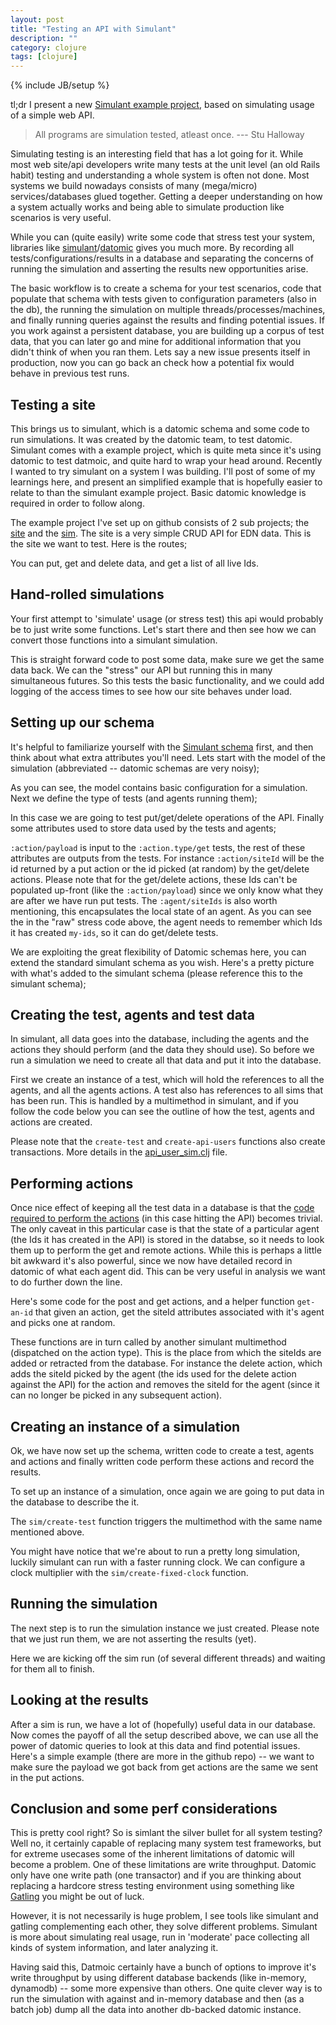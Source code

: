 ```yaml
---
layout: post
title: "Testing an API with Simulant"
description: ""
category: clojure
tags: [clojure]
---
```

{% include JB/setup %}

tl;dr I present a new [Simulant example project](https://github.com/martintrojer/simulant-bootstrap), based on simulating usage of a simple web API.

> All programs are simulation tested, atleast once.
> --- Stu Halloway

Simulating testing is an interesting field that has a lot going for it. While most web site/api developers write many tests at the unit level (an old Rails habit) testing and understanding a whole system is often not done. Most systems we build nowadays consists of many (mega/micro) services/databases glued together. Getting a deeper understanding on how a system actually works and being able to simulate production like scenarios is very useful.

While you can (quite easily) write some code that stress test your system, libraries like [simulant](https://github.com/Datomic/simulant)/[datomic](http://www.datomic.com) gives you much more. By recording all tests/configurations/results in a database and separating the concerns of running the simulation and asserting the results new opportunities arise.

The basic workflow is to create a schema for your test scenarios, code that populate that schema with tests given to configuration parameters (also in the db), the running the simulation on multiple threads/processes/machines, and finally running queries against the results and finding potential issues. If you work against a persistent database, you are building up a corpus of test data, that you can later go and mine for additional information that you didn't think of when you ran them. Lets say a new issue presents itself in production, now you can go back an check how a potential fix would behave in previous test runs.

## Testing a site

This brings us to simulant, which is a datomic schema and some code to run simulations. It was created by the datomic team, to test datomic. Simulant comes with a example project, which is quite meta since it's using datomic to test datmoic, and quite hard to wrap your head around. Recently I wanted to try simulant on a system I was building. I'll post of some of my learnings here, and present an simplified example that is hopefully easier to relate to than the simulant example project. Basic datomic knowledge is required in order to follow along.

The example project I've set up on github consists of 2 sub projects; the [site](https://github.com/martintrojer/simulant-bootstrap/tree/master/site) and the [sim](https://github.com/martintrojer/simulant-bootstrap/tree/master/sim). The site is a very simple CRUD API for EDN data. This is the site we want to test. Here is the routes;
<script src="https://gist.github.com/martintrojer/6657390.js?file=routes.clj"> </script>

You can put, get and delete data, and get a list of all live Ids.

## Hand-rolled simulations

Your first attempt to 'simulate' usage (or stress test) this api would probably be to just write some functions. Let's start there and then see how we can convert those functions into a simulant simulation.
<script src="https://gist.github.com/martintrojer/6657390.js?file=api-tester.clj"> </script>

This is straight forward code to post some data, make sure we get the same data back. We can the "stress" our API but running this in many simultaneous futures. So this tests the basic functionality, and we could add logging of the access times to see how our site behaves under load.

## Setting up our schema

It's helpful to familiarize yourself with the [Simulant schema](https://github.com/Datomic/simulant/wiki/Schema-diagram) first, and then think about what extra attributes you'll need. Lets start with the model of the simulation (abbreviated -- datomic schemas are very noisy);
<script src="https://gist.github.com/martintrojer/6657390.js?file=model.edn"> </script>

As you can see, the model contains basic configuration for a simulation. Next we define the type of tests (and agents running them);
<script src="https://gist.github.com/martintrojer/6657390.js?file=test.edn"> </script>

In this case we are going to test put/get/delete operations of the API. Finally some attributes used to store data used by the tests and agents;
<script src="https://gist.github.com/martintrojer/6657390.js?file=api-user-data.edn"> </script>

`:action/payload` is input to the `:action.type/get` tests, the rest of these attributes are outputs from the tests. For instance `:action/siteId` will be the id returned by a put action or the id picked (at random) by the get/delete actions. Please note that for the get/delete actions, these Ids can't be populated up-front (like the `:action/payload`) since we only know what they are after we have run put tests. The `:agent/siteIds` is also worth mentioning, this encapsulates the local state of an agent. As you can see the in the "raw" stress code above, the agent needs to remember which Ids it has created `my-ids`, so it can do get/delete tests.

We are exploiting the great flexibility of Datomic schemas here, you can extend the standard simulant schema as you wish. Here's a pretty picture with what's added to the simulant schema (please reference this to the simulant schema);
<script src="https://gist.github.com/martintrojer/6657390.js?file=schema.org"> </script>

## Creating the test, agents and test data
In simulant, all data goes into the database, including the agents and the actions they should perform (and the data they should use). So before we run a simulation we need to create all that data and put it into the database.

First we create an instance of a test, which will hold the references to all the agents, and all the agents actions. A test also has references to all sims that has been run. This is handled by a multimethod in simulant, and if you follow the code below you can see the outline of how the test, agents and actions are created.
<script src="https://gist.github.com/martintrojer/6657390.js?file=create-test.clj"> </script>

Please note that the `create-test` and `create-api-users` functions also create transactions. More details in the [api_user_sim.clj](https://github.com/martintrojer/simulant-bootstrap/blob/master/sim/src/api_user_sim.clj) file.

## Performing actions

Once nice effect of keeping all the test data in a database is that the [code required to perform the actions](https://github.com/martintrojer/simulant-bootstrap/blob/master/sim/src/api_user_agent.clj) (in this case hitting the API) becomes trivial. The only caveat in this particular case is that the state of a particular agent (the Ids it has created in the API) is stored in the databse, so it needs to look them up to perform the get and remote actions. While this is perhaps a little bit awkward it's also powerful, since we now have detailed record in datomic of what each agent did. This can be very useful in analysis we want to do further down the line.

Here's some code for the post and get actions, and a helper function `get-an-id` that given an action, get the siteId attributes associated with it's agent and picks one at random.
<script src="https://gist.github.com/martintrojer/6657390.js?file=api-user-agent.clj"> </script>

These functions are in turn called by another simulant multimethod (dispatched on the action type). This is the place from which the siteIds are added or retracted from the database. For instance the delete action, which adds the siteId picked by the agent (the ids used for the delete action against the API) for the action and removes the siteId for the agent (since it can no longer be picked in any subsequent action).
<script src="https://gist.github.com/martintrojer/6657390.js?file=delete-action.clj"> </script>

## Creating an instance of a simulation

Ok, we have now set up the schema, written code to create a test, agents and actions and finally written code perform these actions and record the results.

To set up an instance of a simulation, once again we are going to put data in the database to describe the it.
<script src="https://gist.github.com/martintrojer/6657390.js?file=create-sim-instance.clj"> </script>

The `sim/create-test` function triggers the multimethod with the same name mentioned above.

You might have notice that we're about to run a pretty long simulation, luckily simulant can run with a faster running clock. We can configure a clock multiplier with the `sim/create-fixed-clock` function.

## Running the simulation

The next step is to run the simulation instance we just created. Please note that we just run them, we are not asserting the results (yet).
<script src="https://gist.github.com/martintrojer/6657390.js?file=runs.clj"> </script>

Here we are kicking off the sim run (of several different threads) and waiting for them all to finish.

## Looking at the results

After a sim is run, we have a lot of (hopefully) useful data in our database. Now comes the payoff of all the setup described above, we can use all the power of datomic queries to look at this data and find potential issues. Here's a simple example (there are more in the github repo) -- we want to make sure the payload we got back from get actions are the same we sent in the put actions.
<script src="https://gist.github.com/martintrojer/6657390.js?file=payload-assert.clj"> </script>

## Conclusion and some perf considerations

This is pretty cool right? So is simlant the silver bullet for all system testing? Well no, it certainly capable of replacing many system test frameworks, but for extreme usecases some of the inherent limitations of datomic will become a problem. One of these limitations are write throughput. Datomic only have one write path (one transactor) and if you are thinking about replacing a hardcore stress testing environment using something like [Gatling](http://gatling-tool.org/) you might be out of luck.

However, it is not necessarily is huge problem, I see tools like simulant and gatling complementing each other, they solve different problems. Simulant is more about simulating real usage, run in 'moderate' pace collecting all kinds of system information, and later analyzing it.

Having said this, Datmoic certainly have a bunch of options to improve it's write throughput by using different database backends (like in-memory, dynamodb) -- some more expensive than others. One quite clever way is to run the simulation with against and in-memory database and then (as a batch job) dump all the data into another db-backed datomic instance.
